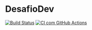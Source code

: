 # DesafioDev

[![Build Status](https://app.travis-ci.com/marcelo-moura/DesafioDev.svg?branch=main)](https://app.travis-ci.com/marcelo-moura/DesafioDev)
[![CI com GitHub Actions](https://github.com/marcelo-moura/DesafioDev/actions/workflows/docker-publish.yml/badge.svg)](https://github.com/marcelo-moura/DesafioDev/actions/workflows/docker-publish.yml)
